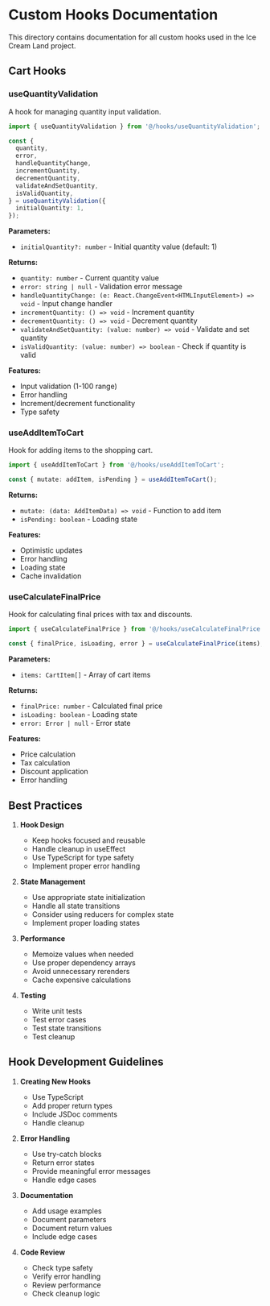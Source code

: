 # Custom Hooks Documentation

This directory contains documentation for all custom hooks used in the Ice Cream Land project.

## Cart Hooks

### useQuantityValidation

A hook for managing quantity input validation.

```typescript
import { useQuantityValidation } from '@/hooks/useQuantityValidation';

const {
  quantity,
  error,
  handleQuantityChange,
  incrementQuantity,
  decrementQuantity,
  validateAndSetQuantity,
  isValidQuantity,
} = useQuantityValidation({
  initialQuantity: 1,
});
```

**Parameters:**

- `initialQuantity?: number` - Initial quantity value (default: 1)

**Returns:**

- `quantity: number` - Current quantity value
- `error: string | null` - Validation error message
- `handleQuantityChange: (e: React.ChangeEvent<HTMLInputElement>) => void` - Input change handler
- `incrementQuantity: () => void` - Increment quantity
- `decrementQuantity: () => void` - Decrement quantity
- `validateAndSetQuantity: (value: number) => void` - Validate and set quantity
- `isValidQuantity: (value: number) => boolean` - Check if quantity is valid

**Features:**

- Input validation (1-100 range)
- Error handling
- Increment/decrement functionality
- Type safety

### useAddItemToCart

Hook for adding items to the shopping cart.

```typescript
import { useAddItemToCart } from '@/hooks/useAddItemToCart';

const { mutate: addItem, isPending } = useAddItemToCart();
```

**Returns:**

- `mutate: (data: AddItemData) => void` - Function to add item
- `isPending: boolean` - Loading state

**Features:**

- Optimistic updates
- Error handling
- Loading state
- Cache invalidation

### useCalculateFinalPrice

Hook for calculating final prices with tax and discounts.

```typescript
import { useCalculateFinalPrice } from '@/hooks/useCalculateFinalPrice';

const { finalPrice, isLoading, error } = useCalculateFinalPrice(items);
```

**Parameters:**

- `items: CartItem[]` - Array of cart items

**Returns:**

- `finalPrice: number` - Calculated final price
- `isLoading: boolean` - Loading state
- `error: Error | null` - Error state

**Features:**

- Price calculation
- Tax calculation
- Discount application
- Error handling

## Best Practices

1. **Hook Design**

   - Keep hooks focused and reusable
   - Handle cleanup in useEffect
   - Use TypeScript for type safety
   - Implement proper error handling

2. **State Management**

   - Use appropriate state initialization
   - Handle all state transitions
   - Consider using reducers for complex state
   - Implement proper loading states

3. **Performance**

   - Memoize values when needed
   - Use proper dependency arrays
   - Avoid unnecessary rerenders
   - Cache expensive calculations

4. **Testing**
   - Write unit tests
   - Test error cases
   - Test state transitions
   - Test cleanup

## Hook Development Guidelines

1. **Creating New Hooks**

   - Use TypeScript
   - Add proper return types
   - Include JSDoc comments
   - Handle cleanup

2. **Error Handling**

   - Use try-catch blocks
   - Return error states
   - Provide meaningful error messages
   - Handle edge cases

3. **Documentation**

   - Add usage examples
   - Document parameters
   - Document return values
   - Include edge cases

4. **Code Review**
   - Check type safety
   - Verify error handling
   - Review performance
   - Check cleanup logic
